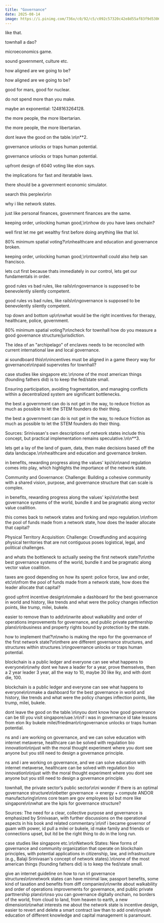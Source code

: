 ```yaml
---
title: "Governance"
date: 2025-08-14
image: https://i.pinimg.com/736x/c0/92/c5/c092c57320c42e8d55af83f9d5306314.jpg
---
```


like that.

townhall a dao?

microeconomics game.

sound government, culture etc.

how aligned are we going to be?

how aligned are we going to be?

good for mars, good for nuclear.

do not spend more than you make.

maybe an exponential: 1248163264128.

the more people, the more libertarian.

the more people, the more libertarian.

dont leave the good on the table.\n\n**2.

governance unlocks or traps human potential.

governance unlocks or traps human potential.

upfront design of 6040 voting like elon says.

the implications for fast and iteratable laws.

there should be a government economic simulator.

search this perplex\n\n

why i like network states.

just like personal finances, government finances are the same.

keeping order, unlocking human good,\n\nhow do you have laws onchain?

well first let me get wealthy first before doing anything like that lol.

80% minimum spatial voting?\n\nhealthcare and education and governance broken.

keeping order, unlocking human good,\n\ntownhall could also help san francisco.

lets cut first because thats immediately in our control, lets get our fundamentals in order.

good rules vs bad rules, like rails\n\ngovernance is supposed to be benevolently silently competent.

good rules vs bad rules, like rails\n\ngovernance is supposed to be benevolently silently competent.

top down and bottom up\n\nwhat would be the right incentives for therapy, healthcare, police, government.

80% minimum spatial voting?\n\ncheck for townhall how do you measure a good governance structure/jurisdiction.

The idea of an "archipelago" of enclaves needs to be reconciled with current international law and local governance.

ai soundboard this\n\nincentives must be aligned in a game theory way for governance\n\npaid supervotes for townhall?

case studies like singapore etc.\n\none of the most american things (founding fathers did) is to keep the fed/state small.

Ensuring participation, avoiding fragmentation, and managing conflicts within a decentralized system are significant bottlenecks.

the best a government can do is not get in the way, to reduce friction as much as possible to let the STEM founders do their thing.

the best a government can do is not get in the way, to reduce friction as much as possible to let the STEM founders do their thing.

Sources: Srinivasan's own descriptions of network states include this concept, but practical implementation remains speculative.\n\n**3.

lets get a lay of the land of guam, data, then make decisions based off the data landscape.\n\nhealthcare and education and governance broken.

in benefits, rewarding progress along the values' kpi/s\n\nand regulation comes into play, which highlights the importance of the network state.

Community and Governance: Challenge: Building a cohesive community with a shared vision, purpose, and governance structure that can scale is complex.

in benefits, rewarding progress along the values' kpi/s\n\nthe best governance systems of the world, bundle it and be pragmatic along vector value coallition.

this comes back to network states and forking and repo regulation.\n\nfrom the pool of funds made from a network state, how does the leader allocate that capital?

Physical Territory Acquisition: Challenge: Crowdfunding and acquiring physical territories that are not contiguous poses logistical, legal, and political challenges.

and whats the bottleneck to actually seeing the first network state?\n\nthe best governance systems of the world, bundle it and be pragmatic along vector value coallition.

taxes are good depending on how its spent: police force, law and order, etc\n\nfrom the pool of funds made from a network state, how does the leader allocate that capital?

good upfrnt incentive design\n\nmake a dashboard for the best governance in world and history, like trends and what were the policy changes inflection points, like trump, milei, bukele.

easier to remove than to add\n\nwrite about walkability and order of operations improvements for governance, and public private parttnership plans\n\nbusiness and property rights bound by protection by the state.

how to implement that?\n\nwho is making the repo for the governance of the first network state?\n\nthere are different governance structures, and structures within structures.\n\ngovernance unlocks or traps human potential.

blockchain is a public ledger and everyone can see what happens to everyone\n\nwhy dont we have a leader for a year, prove themselves, then a 2 year leader 3 year, all the way to 10, maybe 30 like lky, and with dont die, 100.

blockchain is a public ledger and everyone can see what happens to everyone\n\nmake a dashboard for the best governance in world and history, like trends and what were the policy changes inflection points, like trump, milei, bukele.

dont leave the good on the table.\n\nyou dont know how good governance can be till you visit singapore/uae.\n\nif i was in governance id take lessons from elon lky bukele milei/friedman\n\ngovernance unlocks or traps human potential.

ns and i are working on governance, and we can solve education with internet metaverse, healthcare can be solved with regulation bio innovation\n\njust with the moral thought experiment where you dont see anyone but you still need to design a governance principle.

ns and i are working on governance, and we can solve education with internet metaverse, healthcare can be solved with regulation bio innovation\n\njust with the moral thought experiment where you dont see anyone but you still need to design a governance principle.

townhall, the private sector’s public sector\n\ni wonder if there is an optimal governance structure\n\nbetter governance -> energy + compute ANDOR manufacturing\n\nns core team are gov employees lol but more like singapore\n\nwhat are the kpis for governance structure?

Sources: The need for a clear, collective purpose and governance is emphasized by Srinivasan, with further discussions on the operational aspects in his book and related commentary.\n\nif i became governor of guam with power, id pull a milei or bukele, id make family and friends or connections upset, but itd be the right thing to do in the long run.

case studies like singapore etc.\n\nNetwork States: New forms of governance and community organization that operate on blockchain principles, with potential applications in citizenship, law, and infrastructure (e.g., Balaji Srinivasan's concept of network states).\n\none of the most american things (founding fathers did) is to keep the fed/state small.

give an internet guideline on how to run irl governance structures\n\nnetwork states can have minimal law, passport benefits, some kind of taxation and benefits from diff companies\n\nwrite about walkability and order of operations improvements for governance, and public private parttnership plans\n\nso you can governance digitally onchain, no borders of the world, from cloud to land, from heaven to earth, a new dimension\n\nwhat interests me about the network state is incentive design, easier to revert and delete a smart contract law than to add one\n\nyeah education of different knowledge and capital management is paramount.
